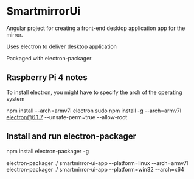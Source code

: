 # SmartmirrorUi
Angular project for creating a front-end desktop application app for the mirror.

Uses electron to deliver desktop application

Packaged with electron-packager

## Raspberry Pi 4 notes

To install electron, you might have to specify the arch of the operating system

npm install --arch=armv7l electron
sudo npm install -g --arch=armv7l electron@6.1.7 --unsafe-perm=true --allow-root

## Install and run electron-packager
npm install electron-packager -g

electron-packager ./ smartmirror-ui-app --platform=linux --arch=armv7l
electron-packager ./ smartmirror-ui-app --platform=win32 --arch=x64


